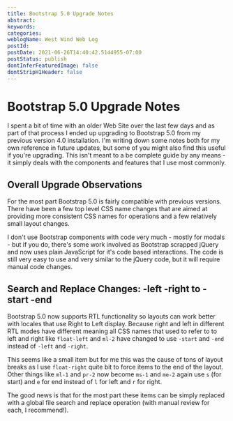 ```yaml
---
title: Bootstrap 5.0 Upgrade Notes
abstract: 
keywords: 
categories: 
weblogName: West Wind Web Log
postId: 
postDate: 2021-06-26T14:40:42.5144955-07:00
postStatus: publish
dontInferFeaturedImage: false
dontStripH1Header: false
---
```

# Bootstrap 5.0 Upgrade Notes
I spent a bit of time with an older Web Site over the last few days and as part of that process I ended up upgrading to Bootstrap 5.0 from my previous version 4.0 installation. I'm writing down some notes both for my own reference in future updates, but some of you might also find this useful if you're upgrading. This isn't meant to a be complete guide by any means - it simply deals with the components and features that I use most commonly.

## Overall Upgrade Observations
For the most part Bootstrap 5.0 is fairly compatible with previous versions.  There have been a few top level CSS name changes that are aimed at providing more consistent CSS names for operations and a few relatively small layout changes.

I don't use Bootstrap components with code very much - mostly for modals - but if you do, there's some work involved as Bootstrap scrapped jQuery and now uses plain JavaScript for it's code based interactions. The code is still very easy to use and very similar to the jQuery code, but it will require manual code changes.


## Search and Replace Changes: -left -right to -start -end
Bootstrap 5.0 now supports RTL functionality so layouts can work better with locales that use Right to Left display. Because right and left in different RTL modes have different meaning all CSS names that used to refer to to left and right like `float-left` and `ml-2` have changed to use `-start` and `-end` instead of `-left` and `-right`.

This seems like a small item but for me this was the cause of tons of layout breaks as I use `float-right` quite bit to force items to the end of the layout. Other things like `ml-1` and `pr-2` now become `ms-1` and `me-2` again use `s` (for start) and `e` for end instead of `l` for left and `r` for right.

The good news is that for the most part these items can be simply replaced with a global file search and replace operation (with manual review for each, I recommend!).

## 

